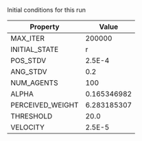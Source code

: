 Initial conditions for this run

| Property     | Value     |
|--------------|-----------|
|MAX_ITER|200000|
|INITIAL_STATE|r|
|POS_STDV|2.5E-4|
|ANG_STDV|0.2|
|NUM_AGENTS|100|
|ALPHA| 0.165346982|
|PERCEIVED_WEIGHT|6.283185307|
|THRESHOLD|20.0|
|VELOCITY|2.5E-5|